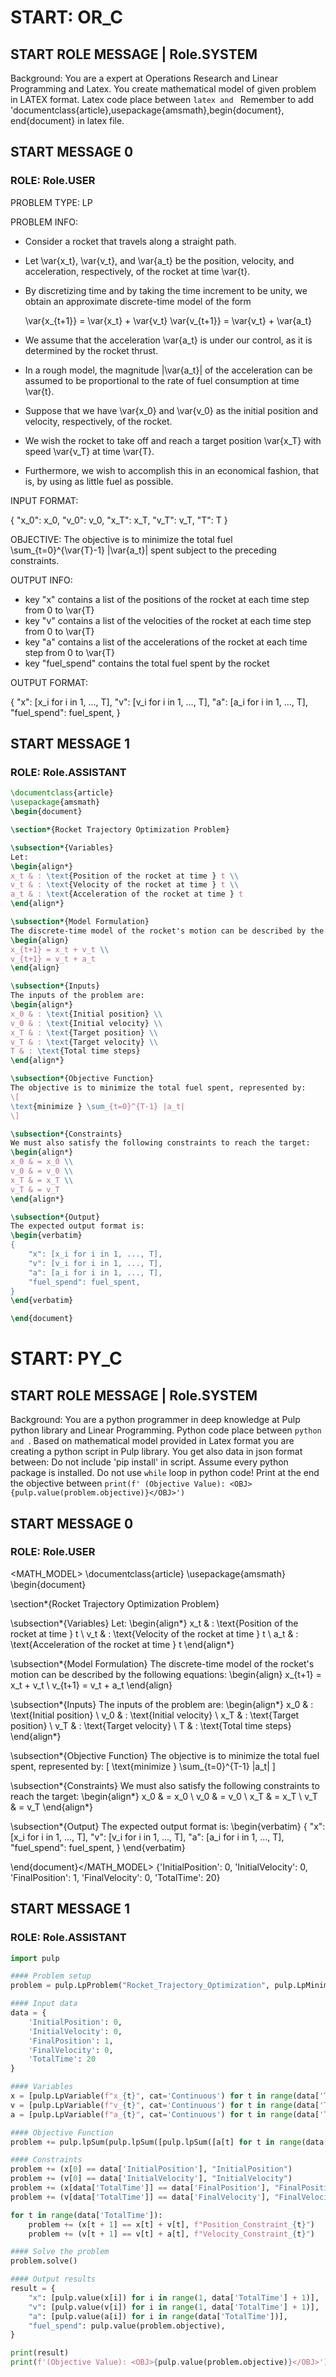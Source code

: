 # START: OR_C 
## START ROLE MESSAGE | Role.SYSTEM 
Background: You are a expert at Operations Research and Linear Programming and Latex. You create mathematical model of given problem in LATEX format. Latex code place between ```latex and ``` Remember to add 'documentclass{article},usepackage{amsmath},begin{document}, end{document} in latex file. 
## START MESSAGE 0 
### ROLE: Role.USER
<DESCRIPTION>
PROBLEM TYPE: LP

PROBLEM INFO: 

- Consider a rocket that travels along a straight path. 
- Let \var{x_t}, \var{v_t}, and \var{a_t} be the position, velocity, and acceleration, respectively, of the rocket at time \var{t}.
- By discretizing time and by taking the time increment to be unity, we obtain an approximate discrete-time model of the form 
    
    \var{x_{t+1}} = \var{x_t} + \var{v_t}
    \var{v_{t+1}} = \var{v_t} + \var{a_t}

- We assume that the acceleration \var{a_t} is under our control, as it is determined by the rocket thrust.
- In a rough model, the magnitude |\var{a_t}| of the accelera­tion can be assumed to be proportional to the rate of fuel consumption at time \var{t}.
- Suppose that we have \var{x_0} and \var{v_0} as the initial position and velocity, respectively, of the rocket.
- We wish the rocket to take off and reach a target position \var{x_T} with speed \var{v_T} at time \var{T}.
- Furthermore, we wish to accomplish this in an economical fashion, that is, by using as little fuel as possible.


INPUT FORMAT: 

{
    "x_0": x_0,
    "v_0": v_0,
    "x_T": x_T,
    "v_T": v_T,
    "T": T
}

OBJECTIVE: The objective is to minimize the total fuel \sum_{t=0}^{\var{T}-1} |\var{a_t}| spent subject to the preceding constraints.

OUTPUT INFO:

- key "x" contains a list of the positions of the rocket at each time step from 0 to \var{T}
- key "v" contains a list of the velocities of the rocket at each time step from 0 to \var{T}
- key "a" contains a list of the accelerations of the rocket at each time step from 0 to \var{T}
- key "fuel_spend" contains the total fuel spent by the rocket

OUTPUT FORMAT:

{
    "x": [x_i for i in 1, ..., T],
    "v": [v_i for i in 1, ..., T],
    "a": [a_i for i in 1, ..., T],
    "fuel_spend": fuel_spent,
}


</DESCRIPTION>


## START MESSAGE 1 
### ROLE: Role.ASSISTANT
```latex
\documentclass{article}
\usepackage{amsmath}
\begin{document}

\section*{Rocket Trajectory Optimization Problem}

\subsection*{Variables}
Let:
\begin{align*}
x_t & : \text{Position of the rocket at time } t \\
v_t & : \text{Velocity of the rocket at time } t \\
a_t & : \text{Acceleration of the rocket at time } t
\end{align*}

\subsection*{Model Formulation}
The discrete-time model of the rocket's motion can be described by the following equations:
\begin{align}
x_{t+1} = x_t + v_t \\
v_{t+1} = v_t + a_t
\end{align}

\subsection*{Inputs}
The inputs of the problem are:
\begin{align*}
x_0 & : \text{Initial position} \\
v_0 & : \text{Initial velocity} \\
x_T & : \text{Target position} \\
v_T & : \text{Target velocity} \\
T & : \text{Total time steps}
\end{align*}

\subsection*{Objective Function}
The objective is to minimize the total fuel spent, represented by:
\[
\text{minimize } \sum_{t=0}^{T-1} |a_t|
\]

\subsection*{Constraints}
We must also satisfy the following constraints to reach the target:
\begin{align*}
x_0 & = x_0 \\
v_0 & = v_0 \\
x_T & = x_T \\
v_T & = v_T
\end{align*}

\subsection*{Output}
The expected output format is:
\begin{verbatim}
{
    "x": [x_i for i in 1, ..., T],
    "v": [v_i for i in 1, ..., T],
    "a": [a_i for i in 1, ..., T],
    "fuel_spend": fuel_spent,
}
\end{verbatim}

\end{document}
```

# START: PY_C 
## START ROLE MESSAGE | Role.SYSTEM 
Background: You are a python programmer in deep knowledge at Pulp python library and Linear Programming. Python code place between ```python and ```. Based on mathematical model provided in Latex format you are creating a python script in Pulp library. You get also data in json format between: <DATA></DATA> Do not include 'pip install' in script. Assume every python package is installed. Do not use `while` loop in python code! Print at the end the objective between <OBJ></OBJ> `print(f' (Objective Value): <OBJ>{pulp.value(problem.objective)}</OBJ>')` 
## START MESSAGE 0 
### ROLE: Role.USER
<MATH_MODEL>
\documentclass{article}
\usepackage{amsmath}
\begin{document}

\section*{Rocket Trajectory Optimization Problem}

\subsection*{Variables}
Let:
\begin{align*}
x_t & : \text{Position of the rocket at time } t \\
v_t & : \text{Velocity of the rocket at time } t \\
a_t & : \text{Acceleration of the rocket at time } t
\end{align*}

\subsection*{Model Formulation}
The discrete-time model of the rocket's motion can be described by the following equations:
\begin{align}
x_{t+1} = x_t + v_t \\
v_{t+1} = v_t + a_t
\end{align}

\subsection*{Inputs}
The inputs of the problem are:
\begin{align*}
x_0 & : \text{Initial position} \\
v_0 & : \text{Initial velocity} \\
x_T & : \text{Target position} \\
v_T & : \text{Target velocity} \\
T & : \text{Total time steps}
\end{align*}

\subsection*{Objective Function}
The objective is to minimize the total fuel spent, represented by:
\[
\text{minimize } \sum_{t=0}^{T-1} |a_t|
\]

\subsection*{Constraints}
We must also satisfy the following constraints to reach the target:
\begin{align*}
x_0 & = x_0 \\
v_0 & = v_0 \\
x_T & = x_T \\
v_T & = v_T
\end{align*}

\subsection*{Output}
The expected output format is:
\begin{verbatim}
{
    "x": [x_i for i in 1, ..., T],
    "v": [v_i for i in 1, ..., T],
    "a": [a_i for i in 1, ..., T],
    "fuel_spend": fuel_spent,
}
\end{verbatim}

\end{document}</MATH_MODEL>
<DATA>
{'InitialPosition': 0, 'InitialVelocity': 0, 'FinalPosition': 1, 'FinalVelocity': 0, 'TotalTime': 20}</DATA>


## START MESSAGE 1 
### ROLE: Role.ASSISTANT
```python
import pulp

#### Problem setup
problem = pulp.LpProblem("Rocket_Trajectory_Optimization", pulp.LpMinimize)

#### Input data
data = {
    'InitialPosition': 0,
    'InitialVelocity': 0,
    'FinalPosition': 1,
    'FinalVelocity': 0,
    'TotalTime': 20
}

#### Variables
x = [pulp.LpVariable(f"x_{t}", cat='Continuous') for t in range(data['TotalTime'] + 1)]
v = [pulp.LpVariable(f"v_{t}", cat='Continuous') for t in range(data['TotalTime'] + 1)]
a = [pulp.LpVariable(f"a_{t}", cat='Continuous') for t in range(data['TotalTime'])]

#### Objective Function
problem += pulp.lpSum(pulp.lpSum([pulp.lpSum([a[t] for t in range(data['TotalTime'])])] for t in range(data['TotalTime']))), "TotalFuelSpend"

#### Constraints
problem += (x[0] == data['InitialPosition'], "InitialPosition")
problem += (v[0] == data['InitialVelocity'], "InitialVelocity")
problem += (x[data['TotalTime']] == data['FinalPosition'], "FinalPosition")
problem += (v[data['TotalTime']] == data['FinalVelocity'], "FinalVelocity")

for t in range(data['TotalTime']):
    problem += (x[t + 1] == x[t] + v[t], f"Position_Constraint_{t}")
    problem += (v[t + 1] == v[t] + a[t], f"Velocity_Constraint_{t}")

#### Solve the problem
problem.solve()

#### Output results
result = {
    "x": [pulp.value(x[i]) for i in range(1, data['TotalTime'] + 1)],
    "v": [pulp.value(v[i]) for i in range(1, data['TotalTime'] + 1)],
    "a": [pulp.value(a[i]) for i in range(data['TotalTime'])],
    "fuel_spend": pulp.value(problem.objective),
}

print(result)
print(f'(Objective Value): <OBJ>{pulp.value(problem.objective)}</OBJ>')
```

